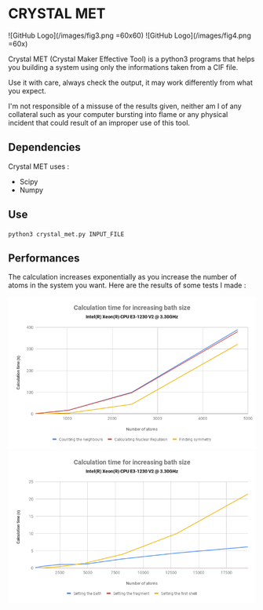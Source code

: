 # CRYSTAL MET

![GitHub Logo](/images/fig3.png =60x60) ![GitHub Logo](/images/fig4.png =60x)

Crystal MET (Crystal Maker Effective Tool) is a python3 programs that helps you building a system using only the informations taken from a CIF file.

Use it with care, always check the output, it may work differently from what you expect.

I'm not responsible of a missuse of the results given, neither am I of any collateral such as your computer bursting into flame or any physical incident that could result of an improper use of this tool.

## Dependencies

Crystal MET uses :

* Scipy
* Numpy

## Use

`python3 crystal_met.py INPUT_FILE`


## Performances 

The calculation increases exponentially as you increase the number of atoms in the system you want.
Here are the results of some tests I made :

![GitHub Logo](/images/fig1.png) ![GitHub Logo](/images/fig2.png)
